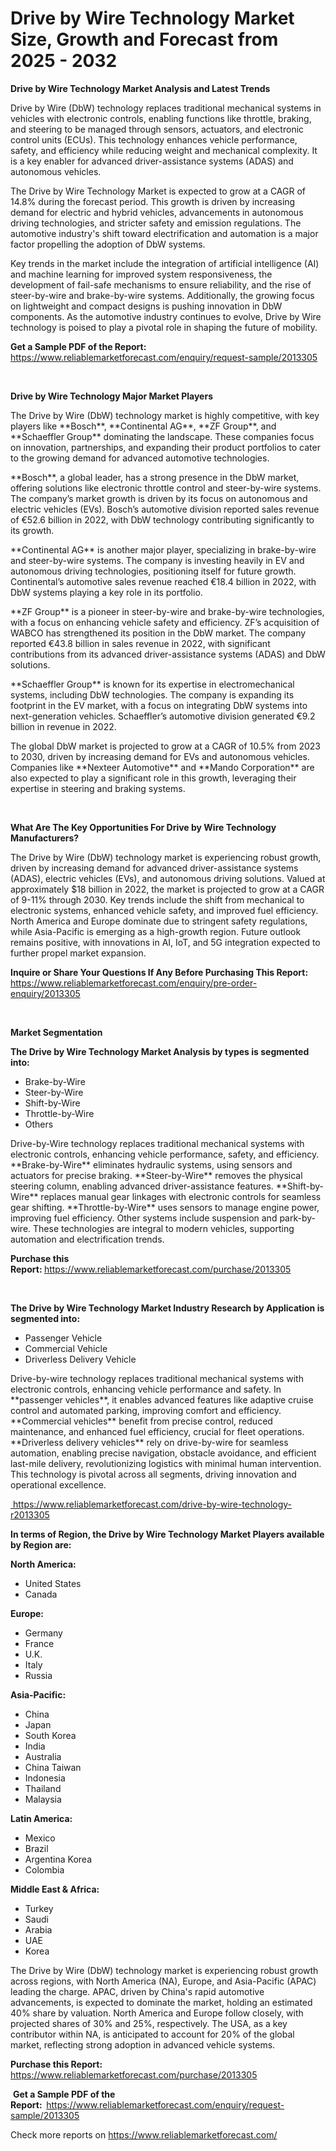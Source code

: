 <p><h1>Drive by Wire Technology Market Size, Growth and Forecast from 2025 - 2032</h1></p><p><strong>Drive by Wire Technology Market Analysis and Latest Trends</strong></p>
<p><p>Drive by Wire (DbW) technology replaces traditional mechanical systems in vehicles with electronic controls, enabling functions like throttle, braking, and steering to be managed through sensors, actuators, and electronic control units (ECUs). This technology enhances vehicle performance, safety, and efficiency while reducing weight and mechanical complexity. It is a key enabler for advanced driver-assistance systems (ADAS) and autonomous vehicles.</p><p>The Drive by Wire Technology Market is expected to grow at a CAGR of 14.8% during the forecast period. This growth is driven by increasing demand for electric and hybrid vehicles, advancements in autonomous driving technologies, and stricter safety and emission regulations. The automotive industry's shift toward electrification and automation is a major factor propelling the adoption of DbW systems.</p><p>Key trends in the market include the integration of artificial intelligence (AI) and machine learning for improved system responsiveness, the development of fail-safe mechanisms to ensure reliability, and the rise of steer-by-wire and brake-by-wire systems. Additionally, the growing focus on lightweight and compact designs is pushing innovation in DbW components. As the automotive industry continues to evolve, Drive by Wire technology is poised to play a pivotal role in shaping the future of mobility.</p></p>
<p><strong>Get a Sample PDF of the Report:&nbsp;</strong> <a href="https://www.reliablemarketforecast.com/enquiry/request-sample/2013305?utm_campaign=1167&utm_medium=2&utm_source=Github&utm_content=ia&utm_term=22012025&utm_id=drive-by-wire-technology">https://www.reliablemarketforecast.com/enquiry/request-sample/2013305</a></p>
<p>&nbsp;</p>
<p><strong>Drive by Wire Technology Major Market Players</strong></p>
<p><p>The Drive by Wire (DbW) technology market is highly competitive, with key players like **Bosch**, **Continental AG**, **ZF Group**, and **Schaeffler Group** dominating the landscape. These companies focus on innovation, partnerships, and expanding their product portfolios to cater to the growing demand for advanced automotive technologies.</p><p>**Bosch**, a global leader, has a strong presence in the DbW market, offering solutions like electronic throttle control and steer-by-wire systems. The company’s market growth is driven by its focus on autonomous and electric vehicles (EVs). Bosch’s automotive division reported sales revenue of €52.6 billion in 2022, with DbW technology contributing significantly to its growth.</p><p>**Continental AG** is another major player, specializing in brake-by-wire and steer-by-wire systems. The company is investing heavily in EV and autonomous driving technologies, positioning itself for future growth. Continental’s automotive sales revenue reached €18.4 billion in 2022, with DbW systems playing a key role in its portfolio.</p><p>**ZF Group** is a pioneer in steer-by-wire and brake-by-wire technologies, with a focus on enhancing vehicle safety and efficiency. ZF’s acquisition of WABCO has strengthened its position in the DbW market. The company reported €43.8 billion in sales revenue in 2022, with significant contributions from its advanced driver-assistance systems (ADAS) and DbW solutions.</p><p>**Schaeffler Group** is known for its expertise in electromechanical systems, including DbW technologies. The company is expanding its footprint in the EV market, with a focus on integrating DbW systems into next-generation vehicles. Schaeffler’s automotive division generated €9.2 billion in revenue in 2022.</p><p>The global DbW market is projected to grow at a CAGR of 10.5% from 2023 to 2030, driven by increasing demand for EVs and autonomous vehicles. Companies like **Nexteer Automotive** and **Mando Corporation** are also expected to play a significant role in this growth, leveraging their expertise in steering and braking systems.</p></p>
<p>&nbsp;</p>
<p><strong>What Are The Key Opportunities For Drive by Wire Technology Manufacturers?</strong></p>
<p><p>The Drive by Wire (DbW) technology market is experiencing robust growth, driven by increasing demand for advanced driver-assistance systems (ADAS), electric vehicles (EVs), and autonomous driving solutions. Valued at approximately $18 billion in 2022, the market is projected to grow at a CAGR of 9-11% through 2030. Key trends include the shift from mechanical to electronic systems, enhanced vehicle safety, and improved fuel efficiency. North America and Europe dominate due to stringent safety regulations, while Asia-Pacific is emerging as a high-growth region. Future outlook remains positive, with innovations in AI, IoT, and 5G integration expected to further propel market expansion.</p></p>
<p><strong>Inquire or Share Your Questions If Any Before Purchasing This Report:</strong> <a href="https://www.reliablemarketforecast.com/enquiry/pre-order-enquiry/2013305?utm_campaign=1167&utm_medium=2&utm_source=Github&utm_content=ia&utm_term=22012025&utm_id=drive-by-wire-technology">https://www.reliablemarketforecast.com/enquiry/pre-order-enquiry/2013305</a></p>
<p>&nbsp;</p>
<p><strong>Market Segmentation</strong></p>
<p><strong>The Drive by Wire Technology Market Analysis by types is segmented into:</strong></p>
<p><ul><li>Brake-by-Wire</li><li>Steer-by-Wire</li><li>Shift-by-Wire</li><li>Throttle-by-Wire</li><li>Others</li></ul></p>
<p><p>Drive-by-Wire technology replaces traditional mechanical systems with electronic controls, enhancing vehicle performance, safety, and efficiency. **Brake-by-Wire** eliminates hydraulic systems, using sensors and actuators for precise braking. **Steer-by-Wire** removes the physical steering column, enabling advanced driver-assistance features. **Shift-by-Wire** replaces manual gear linkages with electronic controls for seamless gear shifting. **Throttle-by-Wire** uses sensors to manage engine power, improving fuel efficiency. Other systems include suspension and park-by-wire. These technologies are integral to modern vehicles, supporting automation and electrification trends.</p></p>
<p><strong>Purchase this Report:&nbsp;</strong><a href="https://www.reliablemarketforecast.com/purchase/2013305?utm_campaign=1167&utm_medium=2&utm_source=Github&utm_content=ia&utm_term=22012025&utm_id=drive-by-wire-technology">https://www.reliablemarketforecast.com/purchase/2013305</a></p>
<p>&nbsp;</p>
<p><strong>The Drive by Wire Technology Market Industry Research by Application is segmented into:</strong></p>
<p><ul><li>Passenger Vehicle</li><li>Commercial Vehicle</li><li>Driverless Delivery Vehicle</li></ul></p>
<p><p>Drive-by-wire technology replaces traditional mechanical systems with electronic controls, enhancing vehicle performance and safety. In **passenger vehicles**, it enables advanced features like adaptive cruise control and automated parking, improving comfort and efficiency. **Commercial vehicles** benefit from precise control, reduced maintenance, and enhanced fuel efficiency, crucial for fleet operations. **Driverless delivery vehicles** rely on drive-by-wire for seamless automation, enabling precise navigation, obstacle avoidance, and efficient last-mile delivery, revolutionizing logistics with minimal human intervention. This technology is pivotal across all segments, driving innovation and operational excellence.</p></p>
<p><a href="https://www.reliablemarketforecast.com/drive-by-wire-technology-r2013305?utm_campaign=1167&utm_medium=2&utm_source=Github&utm_content=ia&utm_term=22012025&utm_id=drive-by-wire-technology">&nbsp;https://www.reliablemarketforecast.com/drive-by-wire-technology-r2013305</a></p>
<p><strong>In terms of Region, the Drive by Wire Technology Market Players available by Region are:</strong></p>
<p>
    <p> <strong> North America: </strong>
        <ul>
            <li>United States</li>
            <li>Canada</li>
        </ul>
        </p> 
    <p> <strong> Europe: </strong>
        <ul>
            <li>Germany</li>
            <li>France</li>
            <li>U.K.</li>
            <li>Italy</li>
            <li>Russia</li>
        </ul>
        </p> 
    <p> <strong> Asia-Pacific: </strong>
        <ul>
            <li>China</li>
            <li>Japan</li>
            <li>South Korea</li>
            <li>India</li>
            <li>Australia</li>
            <li>China Taiwan</li>
            <li>Indonesia</li>
            <li>Thailand</li>
            <li>Malaysia</li>
        </ul>
        </p> 
    <p> <strong> Latin America: </strong>
        <ul>
            <li>Mexico</li>
            <li>Brazil</li>
            <li>Argentina Korea</li>
            <li>Colombia</li>
        </ul>
        </p> 
    <p> <strong> Middle East & Africa: </strong>
        <ul>
            <li>Turkey</li>
            <li>Saudi</li>
            <li>Arabia</li>
            <li>UAE</li>
            <li>Korea</li>
        </ul>
    </p>
    </p>
<p><p>The Drive by Wire (DbW) technology market is experiencing robust growth across regions, with North America (NA), Europe, and Asia-Pacific (APAC) leading the charge. APAC, driven by China's rapid automotive advancements, is expected to dominate the market, holding an estimated 40% share by valuation. North America and Europe follow closely, with projected shares of 30% and 25%, respectively. The USA, as a key contributor within NA, is anticipated to account for 20% of the global market, reflecting strong adoption in advanced vehicle systems.</p></p>
<p><strong>Purchase this Report: </strong><a href="https://www.reliablemarketforecast.com/purchase/2013305?utm_campaign=1167&utm_medium=2&utm_source=Github&utm_content=ia&utm_term=22012025&utm_id=drive-by-wire-technology">https://www.reliablemarketforecast.com/purchase/2013305</a></p>
<p>&nbsp;<strong>Get a Sample PDF of the Report:&nbsp;&nbsp;</strong><a href="https://www.reliablemarketforecast.com/enquiry/request-sample/2013305?utm_campaign=1167&utm_medium=2&utm_source=Github&utm_content=ia&utm_term=22012025&utm_id=drive-by-wire-technology">https://www.reliablemarketforecast.com/enquiry/request-sample/2013305</a></p>
<p><strong></strong></p>
<p>Check more reports on <a href="https://www.reliablemarketforecast.com/?utm_campaign=1167&utm_medium=2&utm_source=Github&utm_content=ia&utm_term=22012025&utm_id=drive-by-wire-technology">https://www.reliablemarketforecast.com/</a></p>